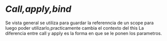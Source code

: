 # *Call,apply,bind*

Se vista general se  utiliza para guardar la referenncia de un scope para luego poder utilizarlo,practicamente cambia el contexto del this
La diferencia entre call y apply es la forma en que se  le ponen los parametros.